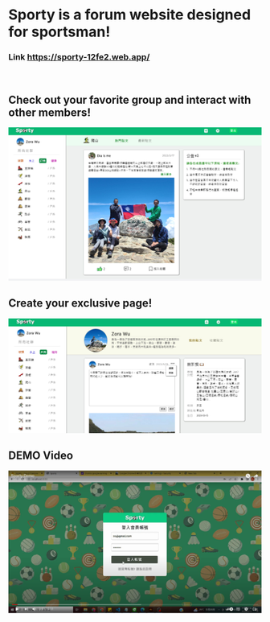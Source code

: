 # Sporty is a forum website designed for sportsman!
### Link https://sporty-12fe2.web.app/
</br>

## Check out your favorite group and interact with other members!
![cover](./README-picture/cover.jpg)
</br>

## Create your exclusive page!
![mypage](./README-picture/mypage.jpg)
</br>

## DEMO Video
[![Demo](./README-picture/demo.png)](https://www.youtube.com/watch?v=2r7-Bn0LUQw&ab_channel=Z)


